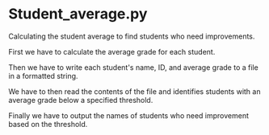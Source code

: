 # Student_average.py
Calculating the student average to find students who need improvements.



First  we have to calculate the average grade for each student.

Then ﻿﻿we have to write each student's name,
ID, and average grade to a file in a formatted string.

﻿﻿﻿We have to then read the contents of the file and identifies students with an average grade below a specified threshold.

﻿﻿﻿Finally we have to  output the names of students who need improvement based on the threshold.
